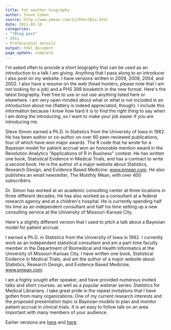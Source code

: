 ```yaml
---
title: Yet another biography
author: Steve Simon
source: http://www.pmean.com/11/ShortBio.html
date: 2011-05-16
categories:
- "*Blog post"
- 2011
- Professional details
output: html_document
page_update: complete
---
```


I'm asked often to provide a short biography that can be used as an introduction to a talk I am giving. Anything that I pass along to an introducer I also post on my website. I have versions written in 2009, 2008, 2004, and 2002. I also have a resume on the web (head hunters, please note that I am not looking for a job) and a PHS 398 biosketch in the new format. Here's the latest biography. Feel free to use or not use anything listed here or elsewhere. I am very open minded about what or what is not included in an introduction about me (flattery is indeed appreciated, though). I include this information because I know how hard it is to find the right thing to say when I am doing the introducing, so I want to make your job easier if you are introducing me.

<!---More--->

Steve Simon earned a Ph.D. in Statistics from the University of Iowa in 1982. He has been author or co-author on over 80 peer-reviewed publications, four of which have won major awards. The R code that he wrote for a Bayesian model for patient accrual won an honorable mention award in the Revolution Analytics "Applications of R in Business" contest. He has written one book, Statistical Evidence in Medical Trials, and has a contract to write a second book. He is the author of a major website about Statistics, Research Design, and Evidence Based Medicine: www.pmean.com. He also publishes an email newsletter, The Monthly Mean, with over 400 subscribers.

Dr. Simon has worked at an academic consulting center at three locations in three different decades. He has also worked as a consultant at a federal research agency and at a children's hospital. He is currently spending half his time as an independent consultant and half his time setting up a new consulting service at the University of Missouri-Kansas City.

Here's a slightly different version that I used to pitch a talk about a Bayesian model for patient accrual.

I earned a Ph.D. in Statistics from the University of Iowa in 1982. I currently work as an independent statistical consultant and am a part-time faculty member in the Department of Biomedical and Health Informatics at the University of Missouri-Kansas City. I have written one book, Statistical Evidence in Medical Trials, and am the author of a major website about Statistics, Research Design, and Evidence Based Medicine, www.pmean.com.

I am a highly sought after speaker, and have provided numerous invited talks and short courses. as well as a popular webinar series: Statistics for Medical Librarians. I take great pride in the repeat invitations that I have gotten from many organizations. One of my current research interests and the proposed presentation topic is Bayesian models to plan and monitor patient accrual in clinical trials. It is an easy to follow talk on an area important with many members of your audience.

Earlier versions are [here][sim1] and [here][sim2].

[sim1]: http://www.pmean.com/11/ShortBio.html
[sim2]: http://new.pmean.com/biography-2011/
